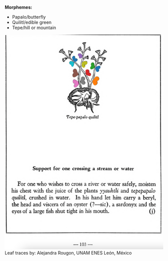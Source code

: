 
**Morphemes:**

- Papalo/butterfly
- Quilitl/edible green
- Tepe/hill or mountain

![A_ID161_p103_01_Tepe-papalo-quilitl.png](assets/A_ID161_p103_01_Tepe-papalo-quilitl.png)  
Leaf traces by: Alejandra Rougon, UNAM ENES León, México  
